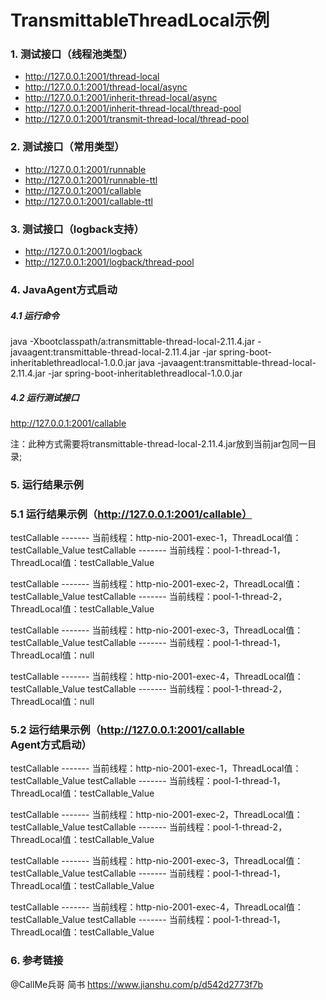 # TransmittableThreadLocal示例
### 1. 测试接口（线程池类型）
- http://127.0.0.1:2001/thread-local
- http://127.0.0.1:2001/thread-local/async
- http://127.0.0.1:2001/inherit-thread-local/async
- http://127.0.0.1:2001/inherit-thread-local/thread-pool
- http://127.0.0.1:2001/transmit-thread-local/thread-pool

### 2. 测试接口（常用类型）
- http://127.0.0.1:2001/runnable
- http://127.0.0.1:2001/runnable-ttl
- http://127.0.0.1:2001/callable
- http://127.0.0.1:2001/callable-ttl

### 3. 测试接口（logback支持）
- http://127.0.0.1:2001/logback
- http://127.0.0.1:2001/logback/thread-pool

### 4. JavaAgent方式启动
##### 4.1 运行命令
java -Xbootclasspath/a:transmittable-thread-local-2.11.4.jar -javaagent:transmittable-thread-local-2.11.4.jar -jar spring-boot-inheritablethreadlocal-1.0.0.jar
java -javaagent:transmittable-thread-local-2.11.4.jar -jar spring-boot-inheritablethreadlocal-1.0.0.jar

##### 4.2 运行测试接口
http://127.0.0.1:2001/callable

注：此种方式需要将transmittable-thread-local-2.11.4.jar放到当前jar包同一目录;

### 5. 运行结果示例
### 5.1 运行结果示例（http://127.0.0.1:2001/callable）
testCallable ------- 当前线程：http-nio-2001-exec-1，ThreadLocal值：testCallable_Value
testCallable ------- 当前线程：pool-1-thread-1，ThreadLocal值：testCallable_Value

testCallable ------- 当前线程：http-nio-2001-exec-2，ThreadLocal值：testCallable_Value
testCallable ------- 当前线程：pool-1-thread-2，ThreadLocal值：testCallable_Value

testCallable ------- 当前线程：http-nio-2001-exec-3，ThreadLocal值：testCallable_Value
testCallable ------- 当前线程：pool-1-thread-1，ThreadLocal值：null

testCallable ------- 当前线程：http-nio-2001-exec-4，ThreadLocal值：testCallable_Value
testCallable ------- 当前线程：pool-1-thread-2，ThreadLocal值：null

### 5.2 运行结果示例（http://127.0.0.1:2001/callable Agent方式启动）
testCallable ------- 当前线程：http-nio-2001-exec-1，ThreadLocal值：testCallable_Value
testCallable ------- 当前线程：pool-1-thread-1，ThreadLocal值：testCallable_Value

testCallable ------- 当前线程：http-nio-2001-exec-2，ThreadLocal值：testCallable_Value
testCallable ------- 当前线程：pool-1-thread-2，ThreadLocal值：testCallable_Value

testCallable ------- 当前线程：http-nio-2001-exec-3，ThreadLocal值：testCallable_Value
testCallable ------- 当前线程：pool-1-thread-1，ThreadLocal值：testCallable_Value

testCallable ------- 当前线程：http-nio-2001-exec-4，ThreadLocal值：testCallable_Value
testCallable ------- 当前线程：pool-1-thread-1，ThreadLocal值：testCallable_Value

### 6. 参考链接
@CallMe兵哥  简书
https://www.jianshu.com/p/d542d2773f7b
